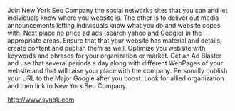 Join New York Seo Company the social networks sites that you can and let
individuals know where you website is. The other is to deliver out media
announcements letting individuals know what you do and website copes
with. Next place no price ad ads (search yahoo and Google) in the
appropriate areas. Ensure that that your website has material and
details, create content and publish them as well. Optimize you website
with keywords and phrases for your organization or market. Get an Ad
Blaster and use that several periods a day along with different WebPages
of your website and that will raise your place with the company.
Personally publish your URL to the Major Google after you boost. Look
for allied organization and then link to New York Seo Company.

<http://www.synqk.com>
